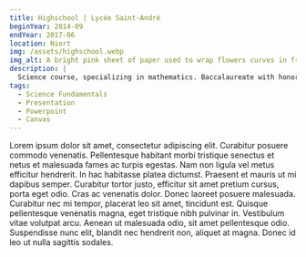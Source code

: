```yaml
---
title: Highschool | Lycée Saint-André
beginYear: 2014-09
endYear: 2017-06
location: Niort
img: /assets/highschool.webp
img_alt: A bright pink sheet of paper used to wrap flowers curves in front of rich blue background
description: |
  Science course, specializing in mathematics. Baccalaureate with honors and congratulations from the jury. 18.5/20.
tags:
  - Science Fundamentals
  - Presentation
  - Powerpoint
  - Canvas
---
```


Lorem ipsum dolor sit amet, consectetur adipiscing elit. Curabitur posuere commodo venenatis. Pellentesque habitant morbi tristique senectus et netus et malesuada fames ac turpis egestas. Nam non ligula vel metus efficitur hendrerit. In hac habitasse platea dictumst. Praesent et mauris ut mi dapibus semper. Curabitur tortor justo, efficitur sit amet pretium cursus, porta eget odio. Cras ac venenatis dolor. Donec laoreet posuere malesuada. Curabitur nec mi tempor, placerat leo sit amet, tincidunt est. Quisque pellentesque venenatis magna, eget tristique nibh pulvinar in. Vestibulum vitae volutpat arcu. Aenean ut malesuada odio, sit amet pellentesque odio. Suspendisse nunc elit, blandit nec hendrerit non, aliquet at magna. Donec id leo ut nulla sagittis sodales.
